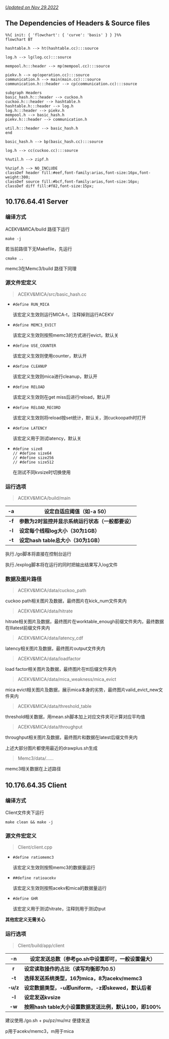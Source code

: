*<u>Updated on Nov 29,2022</u>*


## The Dependencies of Headers & Source files

```mermaid
%%{ init: { 'flowchart': { 'curve': 'basis' } } }%%
flowchart BT

hashtable.h --> ht(hashtable.cc):::source

log.h --> lg(log.cc):::source

mempool.h:::header --> mp(mempool.cc):::source

piekv.h --> op(operation.cc):::source
communication.h --> main(main.cc):::source
communication.h:::header --> cp(communication.cc):::source

subgraph Headers
basic_hash.h:::header --> cuckoo.h
cuckoo.h:::header --> hashtable.h
hashtable.h:::header --> log.h
log.h:::header --> piekv.h
mempool.h --> basic_hash.h
piekv.h:::header --> communication.h

util.h:::header --> basic_hash.h
end

basic_hash.h --> bp(basic_hash.cc):::source

log.h --> cc(cuckoo.cc):::source

%%util.h --> zipf.h

%%zipf.h --> NO_INCLUDE
classDef header fill:#eef,font-family:arias,font-size:16px,font-weight:300;
classDef source fill:#bcf,font-family:arias,font-size:16px;
classDef diff fill:#f82,font-size:15px;

```

## 10.176.64.41 Server

### 编译方式

ACEKV&MICA/build 路径下运行

```shell
make -j
```

若当前路径下无Makefile，先运行

```shell
cmake ..
```

memc3在Memc3/build 路径下同理

### 源文件宏定义

> ACEKV&MICA/src/basic_hash.cc

- ```
  #define RUN_MICA
  ```
  该宏定义生效则运行MICA-t，注释掉则运行ACEKV

- ```
  #define MEMC3_EVICT
  ```
  该宏定义生效则按照memc3的方式进行evict，默认关

- ```
  #define USE_COUNTER
  ```
  该宏定义生效则使用counter，默认开
  
- ```
  #define CLEANUP
  ```
  该宏定义生效则mica进行cleanup，默认开
  
- ```
  #define RELOAD
  ```
  该宏定义生效则在get miss后进行reload，默认开

- ```
  #define RELOAD_RECORD
  ```
  该宏定义生效则将reload按set统计，默认关，测cuckoopath时打开
  
- ```
  #define LATENCY
  ```
  该宏定义用于测试latency，默认关
  
- ```
  #define size8
  // #define size64
  // #define size256
  // #define size512
  ```
  在测试不同kvsize时切换使用

### 运行选项

> ACEKV&MICA/build/main

| **-a** | **设定自适应阈值（如-a 50）**                     |
| :----: | ------------------------------------------------- |
| **-f** | **参数为2时监控并显示系统运行状态（一般都要设）** |
| **-l** | **设定每个线程log大小（30为1GB）**                |
| **-t** | **设定hash table总大小（30为1GB）**               |

执行./go脚本将直接在控制台运行

执行./explog脚本将在运行的同时把输出结果写入log文件

### 数据及图片路径

> ACEKV&MICA/data/cuckoo_path

cuckoo path相关图片及数据，最终图片在kick_num文件夹内

> ACEKV&MICA/data/hitrate

hitrate相关图片及数据，最终图片在worktable_enough前缀文件夹内，最终数据在lllatest前缀文件夹内

> ACEKV&MICA/data/latency_cdf

latency相关图片及数据，最终图片output文件夹内

> ACEKV&MICA/data/loadfactor

load factor相关图片及数据，最终图片在ttl后缀文件夹内

> ACEKV&MICA/data/mica_weakness/mica_evict

mica evict相关图片及数据，展示mica本身的劣势，最终图片valid_evict_new文件夹内

> ACEKV&MICA/data/threshold_table

threshold相关数据，用mean.sh脚本加上对应文件夹可计算对应平均值

> ACEKV&MICA/data/throughput

throughput相关图片及数据，最终图片和数据在latest后缀文件夹内

上述大部分图片都使用最近的drawplus.sh生成

> Memc3/data/……

memc3相关数据在上述路径

## 10.176.64.35 Client

### 编译方式

Client文件夹下运行

```shell
make clean && make -j
```

### 源文件宏定义

> Client/client.cpp

- ```
  #define ratiomemc3
  ```

  该宏定义生效则按照memc3的数据量运行

- ```
  ##define ratioacekv
  ```

  该宏定义生效则按照acekv和mica的数据量运行

- ```
  #define GHR
  ```

  该宏定义用于测试hitrate，注释则用于测试tput

**其他宏定义无需关心**

### 运行选项

> Client/build/app/client

|  **-n**  | **设定发送总数（参考go.sh中设置即可，一般设置偏大）**   |
| :------: | ------------------------------------------------------- |
|  **r**   | **设定读取操作的占比（读写均衡即为0.5）**               |
|  **-t**  | **选择发送系统类型，16为mica，8为acekv/memc3**          |
| **-u/z** | **设定数据类型，-u即uniform，-z即skewed，默认后者**     |
|  **-l**  | **设定发送kvsize**                                      |
|  **-w**  | **按照hash table大小设置数据发送比例，默认100，即100%** |

建议使用./go.sh + pu/pz/mu/mz 便捷发送

p用于acekv/memc3，m用于mica